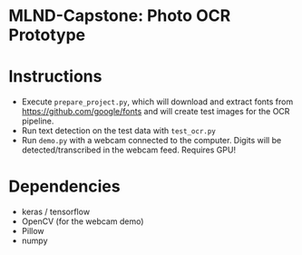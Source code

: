 # MLND-Capstone: Photo OCR Prototype

# Instructions
* Execute `prepare_project.py`, which will download and extract fonts from https://github.com/google/fonts and will create
test images for the OCR pipeline.
* Run text detection on the test data with `test_ocr.py`
* Run `demo.py` with a webcam connected to the computer. Digits will be detected/transcribed in the webcam feed. Requires GPU!

# Dependencies
* keras / tensorflow
* OpenCV (for the webcam demo)
* Pillow
* numpy
